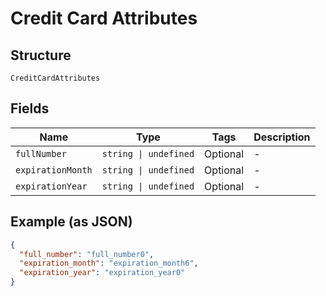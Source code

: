 
# Credit Card Attributes

## Structure

`CreditCardAttributes`

## Fields

| Name | Type | Tags | Description |
|  --- | --- | --- | --- |
| `fullNumber` | `string \| undefined` | Optional | - |
| `expirationMonth` | `string \| undefined` | Optional | - |
| `expirationYear` | `string \| undefined` | Optional | - |

## Example (as JSON)

```json
{
  "full_number": "full_number0",
  "expiration_month": "expiration_month6",
  "expiration_year": "expiration_year0"
}
```

